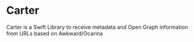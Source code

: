 # Carter
Carter is a Swift Library to receive metadata and Open Graph information from URLs based on Awkward/Ocarina
